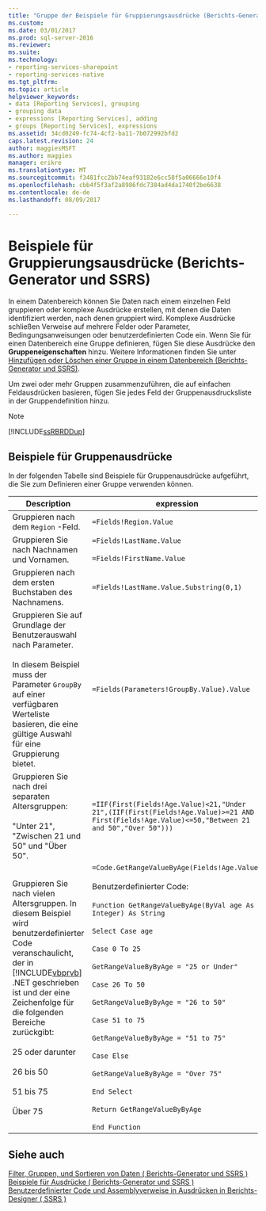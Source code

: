 ```yaml
---
title: "Gruppe der Beispiele für Gruppierungsausdrücke (Berichts-Generator und SSRS) | Microsoft Docs"
ms.custom: 
ms.date: 03/01/2017
ms.prod: sql-server-2016
ms.reviewer: 
ms.suite: 
ms.technology:
- reporting-services-sharepoint
- reporting-services-native
ms.tgt_pltfrm: 
ms.topic: article
helpviewer_keywords:
- data [Reporting Services], grouping
- grouping data
- expressions [Reporting Services], adding
- groups [Reporting Services], expressions
ms.assetid: 34cd0249-fc74-4cf2-ba11-7b072992bfd2
caps.latest.revision: 24
author: maggiesMSFT
ms.author: maggies
manager: erikre
ms.translationtype: MT
ms.sourcegitcommit: f3481fcc2bb74eaf93182e6cc58f5a06666e10f4
ms.openlocfilehash: cbb4f5f3af2a8986fdc7384ad4da1740f2be6638
ms.contentlocale: de-de
ms.lasthandoff: 08/09/2017

---
```

# <a name="group-expression-examples-report-builder-and-ssrs"></a>Beispiele für Gruppierungsausdrücke (Berichts-Generator und SSRS)
  In einem Datenbereich können Sie Daten nach einem einzelnen Feld gruppieren oder komplexe Ausdrücke erstellen, mit denen die Daten identifiziert werden, nach denen gruppiert wird. Komplexe Ausdrücke schließen Verweise auf mehrere Felder oder Parameter, Bedingungsanweisungen oder benutzerdefinierten Code ein. Wenn Sie für einen Datenbereich eine Gruppe definieren, fügen Sie diese Ausdrücke den **Gruppeneigenschaften** hinzu. Weitere Informationen finden Sie unter [Hinzufügen oder Löschen einer Gruppe in einem Datenbereich &#40;Berichts-Generator und SSRS&#41;](../../reporting-services/report-design/add-or-delete-a-group-in-a-data-region-report-builder-and-ssrs.md).  
  
 Um zwei oder mehr Gruppen zusammenzuführen, die auf einfachen Feldausdrücken basieren, fügen Sie jedes Feld der Gruppenausdrucksliste in der Gruppendefinition hinzu.  
  
> [!NOTE]  
>  [!INCLUDE[ssRBRDDup](../../includes/ssrbrddup-md.md)]  
  
## <a name="examples-of-group-expressions"></a>Beispiele für Gruppenausdrücke  
 In der folgenden Tabelle sind Beispiele für Gruppenausdrücke aufgeführt, die Sie zum Definieren einer Gruppe verwenden können.  
  
|Description|expression|  
|-----------------|----------------|  
|Gruppieren nach dem `Region` -Feld.|`=Fields!Region.Value`|  
|Gruppieren Sie nach Nachnamen und Vornamen.|`=Fields!LastName.Value`<br /><br /> `=Fields!FirstName.Value`|  
|Gruppieren nach dem ersten Buchstaben des Nachnamens.|`=Fields!LastName.Value.Substring(0,1)`|  
|Gruppieren Sie auf Grundlage der Benutzerauswahl nach Parameter.<br /><br /> In diesem Beispiel muss der Parameter `GroupBy` auf einer verfügbaren Werteliste basieren, die eine gültige Auswahl für eine Gruppierung bietet.|`=Fields(Parameters!GroupBy.Value).Value`|  
|Gruppieren Sie nach drei separaten Altersgruppen:<br /><br /> "Unter 21", "Zwischen 21 und 50" und "Über 50".|`=IIF(First(Fields!Age.Value)<21,"Under 21",(IIF(First(Fields!Age.Value)>=21 AND First(Fields!Age.Value)<=50,"Between 21 and 50","Over 50")))`|  
|Gruppieren Sie nach vielen Altersgruppen. In diesem Beispiel wird benutzerdefinierter Code veranschaulicht, der in [!INCLUDE[vbprvb](../../includes/vbprvb-md.md)] .NET geschrieben ist und der eine Zeichenfolge für die folgenden Bereiche zurückgibt:<br /><br /> 25 oder darunter<br /><br /> 26 bis 50<br /><br /> 51 bis 75<br /><br /> Über 75|`=Code.GetRangeValueByAge(Fields!Age.Value)`<br /><br /> Benutzerdefinierter Code:<br /><br /> `Function GetRangeValueByAge(ByVal age As Integer) As String`<br /><br /> `Select Case age`<br /><br /> `Case 0 To 25`<br /><br /> `GetRangeValueByByAge = "25 or Under"`<br /><br /> `Case 26 To 50`<br /><br /> `GetRangeValueByByAge = "26 to 50"`<br /><br /> `Case 51 to 75`<br /><br /> `GetRangeValueByByAge = "51 to 75"`<br /><br /> `Case Else`<br /><br /> `GetRangeValueByByAge = "Over 75"`<br /><br /> `End Select`<br /><br /> `Return GetRangeValueByByAge`<br /><br /> `End Function`|  
  
## <a name="see-also"></a>Siehe auch  
 [Filter, Gruppen, und Sortieren von Daten &#40; Berichts-Generator und SSRS &#41;](../../reporting-services/report-design/filter-group-and-sort-data-report-builder-and-ssrs.md)   
 [Beispiele für Ausdrücke &#40; Berichts-Generator und SSRS &#41;](../../reporting-services/report-design/expression-examples-report-builder-and-ssrs.md)   
 [Benutzerdefinierter Code und Assemblyverweise in Ausdrücken in Berichts-Designer &#40; SSRS &#41;](../../reporting-services/report-design/custom-code-and-assembly-references-in-expressions-in-report-designer-ssrs.md)  
  
  
